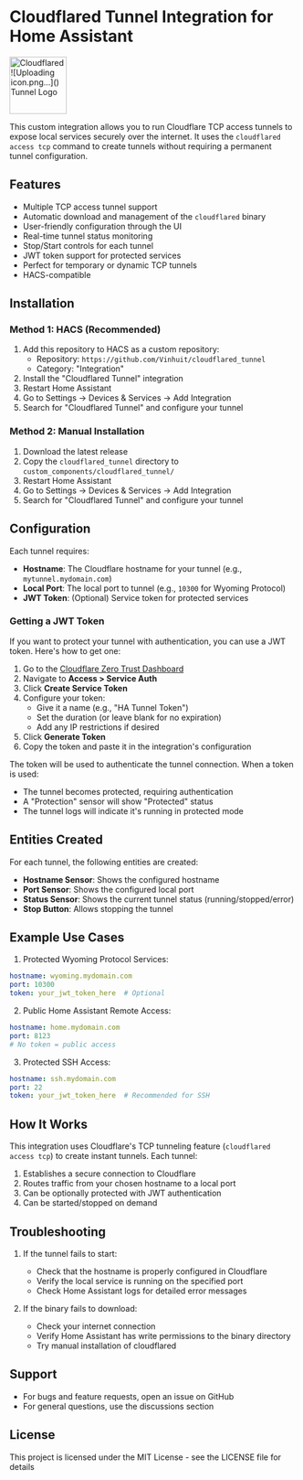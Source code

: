 # Cloudflared Tunnel Integration for Home Assistant

<img src="https://github.com/user-attachments/assets/9f495471-146e-4415-8ea4-e2b2feb82817" alt="Cloudflared![Uploading icon.png…]()
 Tunnel Logo" width="100"/>

This custom integration allows you to run Cloudflare TCP access tunnels to expose local services securely over the internet. It uses the `cloudflared access tcp` command to create tunnels without requiring a permanent tunnel configuration.

## Features

- Multiple TCP access tunnel support
- Automatic download and management of the `cloudflared` binary
- User-friendly configuration through the UI
- Real-time tunnel status monitoring
- Stop/Start controls for each tunnel
- JWT token support for protected services
- Perfect for temporary or dynamic TCP tunnels
- HACS-compatible

## Installation

### Method 1: HACS (Recommended)

1. Add this repository to HACS as a custom repository:
   - Repository: `https://github.com/Vinhuit/cloudflared_tunnel`
   - Category: "Integration"
2. Install the "Cloudflared Tunnel" integration
3. Restart Home Assistant
4. Go to Settings -> Devices & Services -> Add Integration
5. Search for "Cloudflared Tunnel" and configure your tunnel

### Method 2: Manual Installation

1. Download the latest release
2. Copy the `cloudflared_tunnel` directory to `custom_components/cloudflared_tunnel/`
3. Restart Home Assistant
4. Go to Settings -> Devices & Services -> Add Integration
5. Search for "Cloudflared Tunnel" and configure your tunnel

## Configuration

Each tunnel requires:
- **Hostname**: The Cloudflare hostname for your tunnel (e.g., `mytunnel.mydomain.com`)
- **Local Port**: The local port to tunnel (e.g., `10300` for Wyoming Protocol)
- **JWT Token**: (Optional) Service token for protected services

### Getting a JWT Token

If you want to protect your tunnel with authentication, you can use a JWT token. Here's how to get one:

1. Go to the [Cloudflare Zero Trust Dashboard](https://one.dash.cloudflare.com)
2. Navigate to **Access > Service Auth**
3. Click **Create Service Token**
4. Configure your token:
   - Give it a name (e.g., "HA Tunnel Token")
   - Set the duration (or leave blank for no expiration)
   - Add any IP restrictions if desired
5. Click **Generate Token**
6. Copy the token and paste it in the integration's configuration

The token will be used to authenticate the tunnel connection. When a token is used:
- The tunnel becomes protected, requiring authentication
- A "Protection" sensor will show "Protected" status
- The tunnel logs will indicate it's running in protected mode

## Entities Created

For each tunnel, the following entities are created:

- **Hostname Sensor**: Shows the configured hostname
- **Port Sensor**: Shows the configured local port
- **Status Sensor**: Shows the current tunnel status (running/stopped/error)
- **Stop Button**: Allows stopping the tunnel

## Example Use Cases

1. Protected Wyoming Protocol Services:
```yaml
hostname: wyoming.mydomain.com
port: 10300
token: your_jwt_token_here  # Optional
```

2. Public Home Assistant Remote Access:
```yaml
hostname: home.mydomain.com
port: 8123
# No token = public access
```

3. Protected SSH Access:
```yaml
hostname: ssh.mydomain.com
port: 22
token: your_jwt_token_here  # Recommended for SSH
```

## How It Works

This integration uses Cloudflare's TCP tunneling feature (`cloudflared access tcp`) to create instant tunnels. Each tunnel:

1. Establishes a secure connection to Cloudflare
2. Routes traffic from your chosen hostname to a local port
3. Can be optionally protected with JWT authentication
4. Can be started/stopped on demand

## Troubleshooting

1. If the tunnel fails to start:
   - Check that the hostname is properly configured in Cloudflare
   - Verify the local service is running on the specified port
   - Check Home Assistant logs for detailed error messages

2. If the binary fails to download:
   - Check your internet connection
   - Verify Home Assistant has write permissions to the binary directory
   - Try manual installation of cloudflared

## Support

- For bugs and feature requests, open an issue on GitHub
- For general questions, use the discussions section

## License

This project is licensed under the MIT License - see the LICENSE file for details
